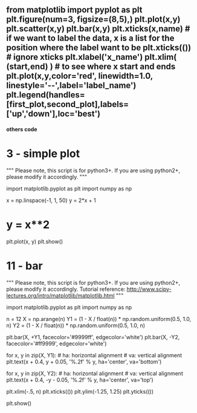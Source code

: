 from matplotlib import pyplot as plt
plt.figure(num=3, figsize=(8,5),)
plt.plot(x,y)
plt.scatter(x,y)
plt.bar(x,y)
plt.xticks(x,name) # if we want to label the data, x is a list for the position where the label want to be
plt.xticks(())  # ignore xticks
plt.xlabel('x_name')
plt.xlim( (start,end) ) # to see where x start and ends
plt.plot(x,y,color='red', linewidth=1.0, linestyle='--',label='label_name')
plt.legend(handles=[first_plot,second_plot],labels=['up','down'],loc='best')
-----------------------------------------------------------------------------------------------------------------------------
#### others code
# 3 - simple plot
"""
Please note, this script is for python3+.
If you are using python2+, please modify it accordingly.
"""

import matplotlib.pyplot as plt
import numpy as np

x = np.linspace(-1, 1, 50)
y = 2*x + 1
# y = x**2
plt.plot(x, y)
plt.show()

# 11 - bar
"""
Please note, this script is for python3+.
If you are using python2+, please modify it accordingly.
Tutorial reference:
http://www.scipy-lectures.org/intro/matplotlib/matplotlib.html
"""

import matplotlib.pyplot as plt
import numpy as np

n = 12
X = np.arange(n)
Y1 = (1 - X / float(n)) * np.random.uniform(0.5, 1.0, n)
Y2 = (1 - X / float(n)) * np.random.uniform(0.5, 1.0, n)

plt.bar(X, +Y1, facecolor='#9999ff', edgecolor='white')
plt.bar(X, -Y2, facecolor='#ff9999', edgecolor='white')

for x, y in zip(X, Y1):
    # ha: horizontal alignment
    # va: vertical alignment
    plt.text(x + 0.4, y + 0.05, '%.2f' % y, ha='center', va='bottom')

for x, y in zip(X, Y2):
    # ha: horizontal alignment
    # va: vertical alignment
    plt.text(x + 0.4, -y - 0.05, '%.2f' % y, ha='center', va='top')

plt.xlim(-.5, n)
plt.xticks(())
plt.ylim(-1.25, 1.25)
plt.yticks(())

plt.show()

